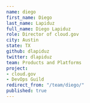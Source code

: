 ```yaml
---
name: diego
first_name: Diego
last_name: Lapiduz
full_name: Diego Lapiduz
role: Director of cloud.gov
city: Austin
state: TX
github: dlapiduz
twitter: dlapiduz
team: Products and Platforms
project:
- cloud.gov
- DevOps Guild
redirect_from: "/team/diego/"
published: true
---
```


